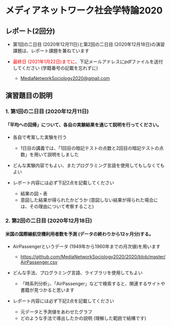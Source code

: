 # メディアネットワーク社会学特論2020

## レポート(2回分)
- 第1回の二日目 (2020年12月11日)と第2回の二日目 (2020年12月18日)の演習課題は、レポート課題を兼ねています

- <span style="color: red; ">最終日 (2021年1月22日)までに</span>、下記メールアドレスにpdfファイルを送付してください (学籍番号の記載を忘れずに)
  - MediaNetworkSociology2020@gmail.com

## 演習題目の説明

### 1. 第1回の二日目 (2020年12月11日)

#### 「平均への回帰」について、各自の実験結果を通じて説明を行ってください。

- 各自で考案した実験を行う
  - 1日目の講義では、「1回目の暗記テストの点数と2回目の暗記テストの点数」を用いて説明をしました

- どんな実験内容でもよい、またプログラミング言語を使用してもしなくてもよい

- レポート内容には必ず下記2点を記載してください
  - 結果の図・表
  - 意図した結果が得られたかどうか (意図しない結果が得られた場合には、その理由について考察すること)

### 2. 第2回の二日目 (2020年12月18日)

#### 米国の国際線航空機利用者数を予測 (データの終わりから12ヶ月分)する。

- AirPassengerというデータ (1949年から1960年までの月次値)を用います
  - https://github.com/MediaNetworkSociology2020/2020/blob/master/AirPassenger.csv

- どんな手法、プログラミング言語、ライブラリを使用してもよい
  - 「時系列分析」、「AirPassenger」などで検索すると、関連するサイトや書籍が見つかると思います

- レポート内容には必ず下記2点を記載してください
  - 元データと予測値をあわせたグラフ
  - どのような手法で導出したかの説明 (理解した範囲で結構です)
